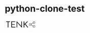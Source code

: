 # python-clone-test

[<img src="udacitynd064.svg" width="100"/>](http://34.34.138.180:8888/hub/user-redirect/git-pull?repo=https%3A%2F%2Fgithub.com%2Fmaur1%2Fpython-clone-test&urlpath=tree%2Fpython-clone-test%2FIntro.ipynb&branch=main)

